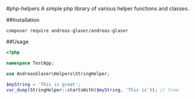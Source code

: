 #php-helpers
A simple php library of various helper functions and classes.

##Installation
```shell
composer require andreas-glaser/andreas-glaser
```

##Usage
```php
<?php

namespace TestApp;

use AndreasGlaser\Helpers\StringHelper;

$myString = 'This is great';
var_dump(StringHelper::startsWith($myString, 'This is')); // true
